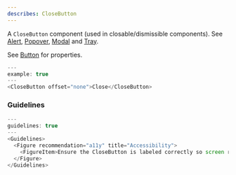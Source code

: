 ```yaml
---
describes: CloseButton
---
```


A `CloseButton` component (used in closable/dismissible components).
See [Alert](#Alert), [Popover](#Popover), [Modal](#Modal) and [Tray](#Tray).

See [Button](#Button) for properties.

```js
---
example: true
---
<CloseButton offset="none">Close</CloseButton>
```

### Guidelines

```js
---
guidelines: true
---
<Guidelines>
  <Figure recommendation="a11y" title="Accessibility">
    <FigureItem>Ensure the CloseButton is labeled correctly so screen readers announce what action will be taken when selected</FigureItem>
  </Figure>
</Guidelines>
```